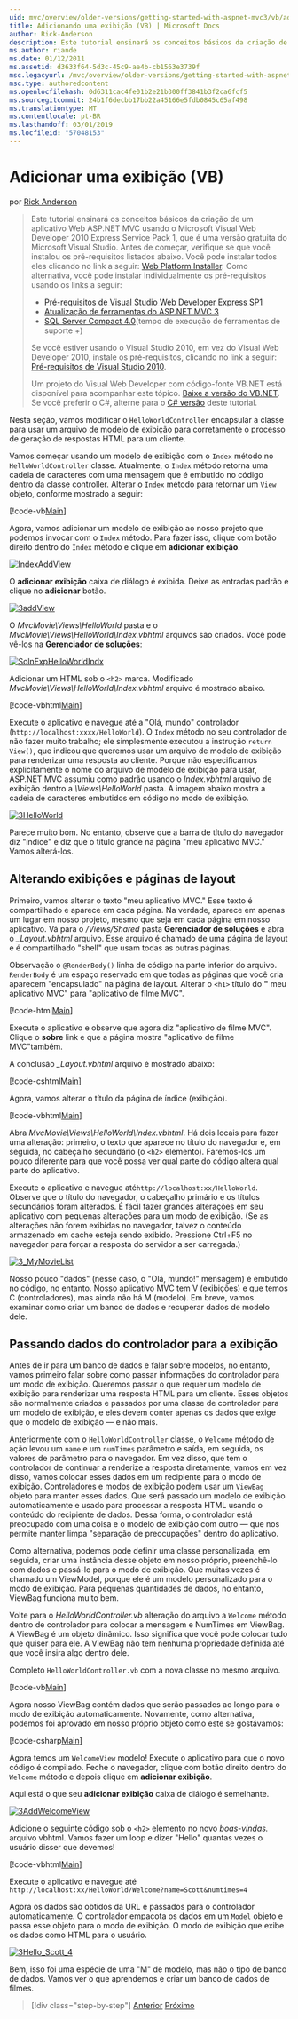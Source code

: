 ```yaml
---
uid: mvc/overview/older-versions/getting-started-with-aspnet-mvc3/vb/adding-a-view
title: Adicionando uma exibição (VB) | Microsoft Docs
author: Rick-Anderson
description: Este tutorial ensinará os conceitos básicos da criação de um aplicativo Web ASP.NET MVC usando o Microsoft Visual Web Developer 2010 Express Service Pack 1, que é...
ms.author: riande
ms.date: 01/12/2011
ms.assetid: d3633f64-5d3c-45c9-ae4b-cb1563e3739f
msc.legacyurl: /mvc/overview/older-versions/getting-started-with-aspnet-mvc3/vb/adding-a-view
msc.type: authoredcontent
ms.openlocfilehash: 0d6311cac4fe01b2e21b300ff3841b3f2ca6fcf5
ms.sourcegitcommit: 24b1f6decbb17bb22a45166e5fdb0845c65af498
ms.translationtype: MT
ms.contentlocale: pt-BR
ms.lasthandoff: 03/01/2019
ms.locfileid: "57048153"
---
```

<a name="adding-a-view-vb"></a>Adicionar uma exibição (VB)
====================
por [Rick Anderson]((https://twitter.com/RickAndMSFT))

> Este tutorial ensinará os conceitos básicos da criação de um aplicativo Web ASP.NET MVC usando o Microsoft Visual Web Developer 2010 Express Service Pack 1, que é uma versão gratuita do Microsoft Visual Studio. Antes de começar, verifique se que você instalou os pré-requisitos listados abaixo. Você pode instalar todos eles clicando no link a seguir: [Web Platform Installer](https://www.microsoft.com/web/gallery/install.aspx?appid=VWD2010SP1Pack). Como alternativa, você pode instalar individualmente os pré-requisitos usando os links a seguir:
> 
> - [Pré-requisitos de Visual Studio Web Developer Express SP1](https://www.microsoft.com/web/gallery/install.aspx?appid=VWD2010SP1Pack)
> - [Atualização de ferramentas do ASP.NET MVC 3](https://www.microsoft.com/web/gallery/install.aspx?appsxml=&amp;appid=MVC3)
> - [SQL Server Compact 4.0](https://www.microsoft.com/web/gallery/install.aspx?appid=SQLCE;SQLCEVSTools_4_0)(tempo de execução de ferramentas de suporte +)
> 
> Se você estiver usando o Visual Studio 2010, em vez do Visual Web Developer 2010, instale os pré-requisitos, clicando no link a seguir: [Pré-requisitos de Visual Studio 2010](https://www.microsoft.com/web/gallery/install.aspx?appsxml=&amp;appid=VS2010SP1Pack).
> 
> Um projeto do Visual Web Developer com código-fonte VB.NET está disponível para acompanhar este tópico. [Baixe a versão do VB.NET](https://code.msdn.microsoft.com/Introduction-to-MVC-3-10d1b098). Se você preferir o C#, alterne para o [C# versão](../cs/adding-a-view.md) deste tutorial.


Nesta seção, vamos modificar o `HelloWorldController` encapsular a classe para usar um arquivo de modelo de exibição para corretamente o processo de geração de respostas HTML para um cliente.

Vamos começar usando um modelo de exibição com o `Index` método no `HelloWorldController` classe. Atualmente, o `Index` método retorna uma cadeia de caracteres com uma mensagem que é embutido no código dentro da classe controller. Alterar o `Index` método para retornar um `View` objeto, conforme mostrado a seguir:

[!code-vb[Main](adding-a-view/samples/sample1.vb)]

Agora, vamos adicionar um modelo de exibição ao nosso projeto que podemos invocar com o `Index` método. Para fazer isso, clique com botão direito dentro do `Index` método e clique em **adicionar exibição**.

[![IndexAddView](adding-a-view/_static/image2.png "IndexAddView")](adding-a-view/_static/image1.png)

O **adicionar exibição** caixa de diálogo é exibida. Deixe as entradas padrão e clique no **adicionar** botão.

[![3addView](adding-a-view/_static/image4.png "3addView")](adding-a-view/_static/image3.png)

O *MvcMovie\Views\HelloWorld* pasta e o *MvcMovie\Views\HelloWorld\Index.vbhtml* arquivos são criados. Você pode vê-los na **Gerenciador de soluções**:

[![SolnExpHelloWorldIndx](adding-a-view/_static/image6.png "SolnExpHelloWorldIndx")](adding-a-view/_static/image5.png)

Adicionar um HTML sob o `<h2>` marca. Modificado *MvcMovie\Views\HelloWorld\Index.vbhtml* arquivo é mostrado abaixo.

[!code-vbhtml[Main](adding-a-view/samples/sample2.vbhtml)]

Execute o aplicativo e navegue até a &quot;Olá, mundo&quot; controlador (`http://localhost:xxxx/HelloWorld`). O `Index` método no seu controlador de não fazer muito trabalho; ele simplesmente executou a instrução `return View()`, que indicou que queremos usar um arquivo de modelo de exibição para renderizar uma resposta ao cliente. Porque não especificamos explicitamente o nome do arquivo de modelo de exibição para usar, ASP.NET MVC assumiu como padrão usando o *Index.vbhtml* arquivo de exibição dentro a *\Views\HelloWorld* pasta. A imagem abaixo mostra a cadeia de caracteres embutidos em código no modo de exibição.

[![3HelloWorld](adding-a-view/_static/image8.png "3HelloWorld")](adding-a-view/_static/image7.png)

Parece muito bom. No entanto, observe que a barra de título do navegador diz &quot;índice&quot; e diz que o título grande na página &quot;meu aplicativo MVC.&quot; Vamos alterá-los.

## <a name="changing-views-and-layout-pages"></a>Alterando exibições e páginas de layout

Primeiro, vamos alterar o texto &quot;meu aplicativo MVC.&quot; Esse texto é compartilhado e aparece em cada página. Na verdade, aparece em apenas um lugar em nosso projeto, mesmo que seja em cada página em nosso aplicativo. Vá para o */Views/Shared* pasta **Gerenciador de soluções** e abra o  *\_Layout.vbhtml* arquivo. Esse arquivo é chamado de uma página de layout e é compartilhado &quot;shell&quot; que usam todas as outras páginas.

Observação o `@RenderBody()` linha de código na parte inferior do arquivo. `RenderBody` é um espaço reservado em que todas as páginas que você cria aparecem &quot;encapsulado&quot; na página de layout. Alterar o `<h1>` título do **&quot;** meu aplicativo MVC&quot; para &quot;aplicativo de filme MVC&quot;.

[!code-html[Main](adding-a-view/samples/sample3.html)]

Execute o aplicativo e observe que agora diz &quot;aplicativo de filme MVC&quot;. Clique o **sobre** link e que a página mostra &quot;aplicativo de filme MVC&quot;também.

A conclusão  *\_Layout.vbhtml* arquivo é mostrado abaixo:

[!code-cshtml[Main](adding-a-view/samples/sample4.cshtml)]

Agora, vamos alterar o título da página de índice (exibição).

[!code-vbhtml[Main](adding-a-view/samples/sample5.vbhtml)]

Abra *MvcMovie\Views\HelloWorld\Index.vbhtml*. Há dois locais para fazer uma alteração: primeiro, o texto que aparece no título do navegador e, em seguida, no cabeçalho secundário (o `<h2>` elemento). Faremos-los um pouco diferente para que você possa ver qual parte do código altera qual parte do aplicativo.

Execute o aplicativo e navegue até`http://localhost:xx/HelloWorld`. Observe que o título do navegador, o cabeçalho primário e os títulos secundários foram alterados. É fácil fazer grandes alterações em seu aplicativo com pequenas alterações para um modo de exibição. (Se as alterações não forem exibidas no navegador, talvez o conteúdo armazenado em cache esteja sendo exibido. Pressione Ctrl+F5 no navegador para forçar a resposta do servidor a ser carregada.)

[![3_MyMovieList](adding-a-view/_static/image10.png "3_MyMovieList")](adding-a-view/_static/image9.png)

Nosso pouco &quot;dados&quot; (nesse caso, o &quot;Olá, mundo!&quot; mensagem) é embutido no código, no entanto. Nosso aplicativo MVC tem V (exibições) e que temos C (controladores), mas ainda não há M (modelo). Em breve, vamos examinar como criar um banco de dados e recuperar dados de modelo dele.

## <a name="passing-data-from-the-controller-to-the-view"></a>Passando dados do controlador para a exibição

Antes de ir para um banco de dados e falar sobre modelos, no entanto, vamos primeiro falar sobre como passar informações do controlador para um modo de exibição. Queremos passar o que requer um modelo de exibição para renderizar uma resposta HTML para um cliente. Esses objetos são normalmente criados e passados por uma classe de controlador para um modelo de exibição, e eles devem conter apenas os dados que exige que o modelo de exibição — e não mais.

Anteriormente com o `HelloWorldController` classe, o `Welcome` método de ação levou um `name` e um `numTimes` parâmetro e saída, em seguida, os valores de parâmetro para o navegador. Em vez disso, que tem o controlador de continuar a renderize a resposta diretamente, vamos em vez disso, vamos colocar esses dados em um recipiente para o modo de exibição. Controladores e modos de exibição podem usar um `ViewBag` objeto para manter esses dados. Que será passado um modelo de exibição automaticamente e usado para processar a resposta HTML usando o conteúdo do recipiente de dados. Dessa forma, o controlador está preocupado com uma coisa e o modelo de exibição com outro — que nos permite manter limpa &quot;separação de preocupações&quot; dentro do aplicativo.

Como alternativa, podemos pode definir uma classe personalizada, em seguida, criar uma instância desse objeto em nosso próprio, preenchê-lo com dados e passá-lo para o modo de exibição. Que muitas vezes é chamado um ViewModel, porque ele é um modelo personalizado para o modo de exibição. Para pequenas quantidades de dados, no entanto, ViewBag funciona muito bem.

Volte para o *HelloWorldController.vb* alteração do arquivo a `Welcome` método dentro de controlador para colocar a mensagem e NumTimes em ViewBag. A ViewBag é um objeto dinâmico. Isso significa que você pode colocar tudo que quiser para ele. A ViewBag não tem nenhuma propriedade definida até que você insira algo dentro dele.

Completo `HelloWorldController.vb` com a nova classe no mesmo arquivo.

[!code-vb[Main](adding-a-view/samples/sample6.vb)]

Agora nosso ViewBag contém dados que serão passados ao longo para o modo de exibição automaticamente. Novamente, como alternativa, podemos foi aprovado em nosso próprio objeto como este se gostávamos:

[!code-csharp[Main](adding-a-view/samples/sample7.cs)]

Agora temos um `WelcomeView` modelo! Execute o aplicativo para que o novo código é compilado. Feche o navegador, clique com botão direito dentro do `Welcome` método e depois clique em **adicionar exibição**.

Aqui está o que seu **adicionar exibição** caixa de diálogo é semelhante.

[![3AddWelcomeView](adding-a-view/_static/image12.png "3AddWelcomeView")](adding-a-view/_static/image11.png)

Adicione o seguinte código sob o `<h2>` elemento no novo <em>boas-vindas.</em> arquivo vbhtml. Vamos fazer um loop e dizer &quot;Hello&quot; quantas vezes o usuário disser que devemos!

[!code-vbhtml[Main](adding-a-view/samples/sample8.vbhtml)]

Execute o aplicativo e navegue até `http://localhost:xx/HelloWorld/Welcome?name=Scott&numtimes=4`

Agora os dados são obtidos da URL e passados para o controlador automaticamente. O controlador empacota os dados em um `Model` objeto e passa esse objeto para o modo de exibição. O modo de exibição que exibe os dados como HTML para o usuário.

[![3Hello_Scott_4](adding-a-view/_static/image14.png "3Hello_Scott_4")](adding-a-view/_static/image13.png)

Bem, isso foi uma espécie de uma &quot;M&quot; de modelo, mas não o tipo de banco de dados. Vamos ver o que aprendemos e criar um banco de dados de filmes.

> [!div class="step-by-step"]
> [Anterior](adding-a-controller.md)
> [Próximo](adding-a-model.md)

